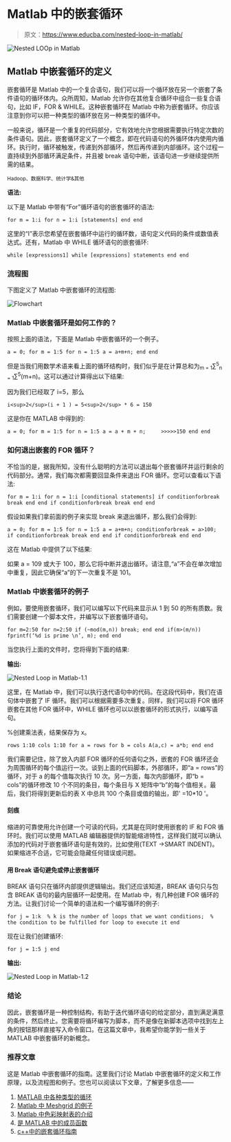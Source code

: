 # Matlab 中的嵌套循环

> 原文：<https://www.educba.com/nested-loop-in-matlab/>

![Nested LOOp in Matlab](img/03ec7f8dd2e15058c3d2e71440f16e2e.png)



## Matlab 中嵌套循环的定义

嵌套循环是 Matlab 中的一个复合语句，我们可以将一个循环放在另一个嵌套了条件语句的循环体内。众所周知，Matlab 允许你在其他复合循环中组合一些复合语句，比如 IF，FOR & WHILE。这种嵌套循环在 Matlab 中称为嵌套循环。你应该注意到你可以把一种类型的循环放在另一种类型的循环中。

一般来说，循环是一个重复的代码部分，它有效地允许您根据需要执行特定次数的条件语句。因此，嵌套循环定义了一个概念，即在代码语句的外循环体内使用内循环。执行时，循环被触发，传递到外部循环，然后再传递到内部循环。这个过程一直持续到外部循环满足条件，并且被 break 语句中断，该语句进一步继续提供所需的结果。

<small>Hadoop、数据科学、统计学&其他</small>

**语法:**

以下是 Matlab 中带有“For”循环语句的嵌套循环的语法:

`for m = 1:i
for n = 1:i
[statements] end
end`

这里的“I”表示您希望在嵌套循环中运行的循环数，语句定义代码的条件或数值表达式。还有，Matlab 中 WHILE 循环语句的嵌套循环:

`while [expressions1] while [expressions] statements
end
end`

### 流程图

下图定义了 Matlab 中嵌套循环的流程图:

![Flowchart](img/1fbd9edeef818d8b1e3c5f76ebfd3295.png)



### Matlab 中嵌套循环是如何工作的？

按照上面的语法，下面是 Matlab 中嵌套循环的一个例子。

`a = 0;
for m = 1:5
for n = 1:5
a = a+m+n;
end
end`

但是当我们用数学术语来看上面的循环结构时，我们似乎是在计算总和为<sub>m = 1</sub>∑<sup>5</sup><sub>n = 1</sub>∑<sup>5</sup>(m+n)。这可以通过计算得出以下结果:

因为我们已经取了 i=5，那么

`i<sup>2</sup>(i + 1 ) = 5<sup>2</sup> * 6 = 150`

这是你在 MATLAB 中得到的:

`a = 0;
for m = 1:5
for n = 1:5
a = a + m + n;     >>>>>150
end
end`

### 如何退出嵌套的 FOR 循环？

不恰当的是，据我所知，没有什么聪明的方法可以退出每个嵌套循环并运行剩余的代码部分。通常，我们每次都需要回显条件来退出 FOR 循环。您可以查看以下语法:

`for m = 1:i
for n = 1:i
[conditional statements] if conditionforbreak
break
end
end
if conditionforbreak
break
end
end`

假设如果我们拿前面的例子来实现 break 来退出循环，那么我们会得到:

`a = 0;
for m = 1:5
for n = 1:5
a = a+m+n;
conditionforbreak = a>100;
if conditionforbreak
break
end
end
if conditionforbreak
end
end`

这在 Matlab 中提供了以下结果:

如果 a = 109 或大于 100，那么它将中断并退出循环。请注意,“a”不会在单次增加中重复，因此它确保“a”的下一次重复不是 101。

### Matlab 中嵌套循环的例子

例如，要使用嵌套循环，我们可以编写以下代码来显示从 1 到 50 的所有质数。我们需要创建一个脚本文件，并编写以下嵌套循环语句。

`for m=2:50
for n=2:50
if (~mod(m,n))
break;
end
end
if(m>(m/n))
fprintf(‘%d is prime \n’, m);
end
end`

当您执行上面的文件时，您将得到下面的结果:

**输出:**

![Nested Loop in Matlab-1.1](img/8b5cffde1f19a641e6b393d5ebf7447e.png)



这里，在 Matlab 中，我们可以执行迭代语句中的代码。在这段代码中，我们在语句体中嵌套了 IF 循环。我们可以根据需要多次重复。同样，我们可以将 FOR 循环嵌套在其他 FOR 循环中，WHILE 循环也可以以嵌套循环的形式执行，以编写语句。

%创建乘法表，结果保存为 x。

`rows 1:10
cols 1:10
for a = rows
for b = cols
A(a,c) = a*b;
end
end`

我们需要记住，除了放入内部 FOR 循环的任何语句之外，嵌套的 FOR 循环还会为周围循环的每个值运行一次。谈到上面的代码脚本，外部循环，即“a = rows”的循环，对于 a 的每个值每次执行 10 次。另一方面，每次内部循环，即“b = cols”的循环修改 10 个不同的条目，每个条目与 X 矩阵中“b”的每个值相关。最后，我们将得到更新后的表 X 中总共 100 个条目或值的输出，即' =10*10 '。

#### 刻痕

缩进的可靠使用允许创建一个可读的代码，尤其是在同时使用嵌套的 IF 和 FOR 循环时。我们可以使用 MATLAB 编辑器提供的智能缩进特性，这样我们就可以确认添加的代码对于嵌套循环语句是有效的，比如使用(TEXT ->SMART INDENT)。如果缩进不合适，它可能会隐藏任何错误或问题。

#### 用 Break 语句避免或停止嵌套循环

BREAK 语句只在循环内部提供逻辑输出。我们还应该知道，BREAK 语句只与包含 BREAK 语句的最内层循环一起使用。在 Matlab 中，有几种创建 FOR 循环的方法。让我们讨论一个简单的语法和一个编写循环的例子:

`for j = 1:k  % k is the number of loops that we want
conditions;  % the condition to be fulfilled for loop to execute it
end`

现在让我们创建循环:

`for j = 1:5
j
end`

**输出:**

![Nested Loop in Matlab-1.2](img/47626795f4caf4d5928f27b9f37a0f06.png)



### 结论

因此，嵌套循环是一种控制结构，有助于迭代循环语句的给定部分，直到满足满意的条件，然后终止。您需要将循环编写为脚本，而不是像在新脚本选项中找到左上角的按钮那样直接写入命令窗口。在这篇文章中，我希望你能学到一些关于 MATLAB 中嵌套循环的新概念。

### 推荐文章

这是 Matlab 中嵌套循环的指南。这里我们讨论 Matlab 中嵌套循环的定义和工作原理，以及流程图和例子。您也可以阅读以下文章，了解更多信息——

1.  [MATLAB 中各种类型的循环](https://www.educba.com/loops-in-matlab/)
2.  [Matlab 中 Meshgrid 的例子](https://www.educba.com/meshgrid-in-matlab/)
3.  [Matlab 中色彩映射表的介绍](https://www.educba.com/colormap-in-matlab/)
4.  [是 MATLAB 中的成员函数](https://www.educba.com/ismember-matlab/)
5.  [c++中的嵌套循环指南](https://www.educba.com/nested-loop-in-c-plus-plus/)





